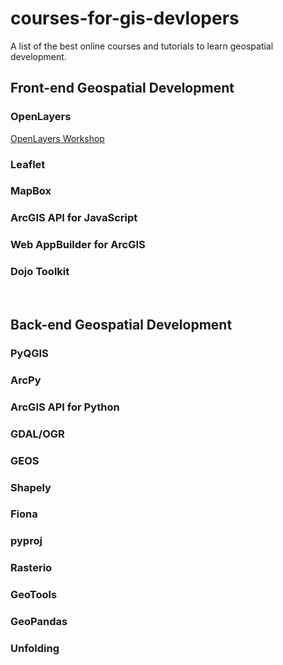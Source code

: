 # courses-for-gis-devlopers
A list of the best online courses and tutorials to learn geospatial development.

<h2>Front-end Geospatial Development</h2>

<h3>OpenLayers</h3>
<a href="https://openlayers.org/workshop/en/">OpenLayers Workshop</a>

<h3>Leaflet</h3>

<h3>MapBox</h3>

<h3>ArcGIS API for JavaScript</h3>

<h3>Web AppBuilder for ArcGIS</h3>

<h3>Dojo Toolkit</h3>

<br>

<h2>Back-end Geospatial Development</h2>

<h3>PyQGIS</h3>

<h3>ArcPy</h3>

<h3>ArcGIS API for Python</h3>

<h3>GDAL/OGR</h3>

<h3>GEOS</h3>

<h3>Shapely</h3>

<h3>Fiona</h3>

<h3>pyproj</h3>

<h3>Rasterio</h3>

<h3>GeoTools</h3>

<h3>GeoPandas</h3>

<h3>Unfolding</h3>




